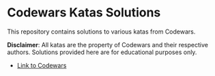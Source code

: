 # Codewars Katas Solutions

This repository contains solutions to various katas from Codewars.

**Disclaimer**: All katas are the property of Codewars and their respective authors. Solutions provided here are for educational purposes only.

- [Link to Codewars](https://www.codewars.com)